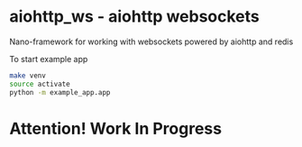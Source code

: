 aiohttp_ws - aiohttp websockets
==========================
Nano-framework for working with websockets powered by aiohttp and redis

To start example app
```bash
make venv
source activate
python -m example_app.app 
```

Attention! Work In Progress
==
